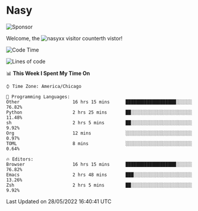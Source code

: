 # Nasy

<!--
<p align="center">
<img height="200" src="https://github-readme-stats.vercel.app/api?username=nasyxx&count_private=true&show_icons=true&theme=dracula&include_all_commits=true"/>
<img height="200" src="https://github-readme-stats.vercel.app/api/top-langs/?username=nasyxx&theme=dracula&hide=html,jupyter+notebook&count_private=true&show_icons=true"/>
</p>

  
----------------
-->

![Sponsor](https://img.shields.io/static/v1.svg?label=Sponsor&message=%E2%9D%A4&logo=GitHub&style=flat&color=pink)
 
Welcome, the ![nasyxx visitor counter](https://count.getloli.com/get/@nasyxx?theme=rule34)th vistor!
 
<!--START_SECTION:waka-->
![Code Time](http://img.shields.io/badge/Code%20Time-2%2C425%20hrs%203%20mins-blue)

![Lines of code](https://img.shields.io/badge/From%20Hello%20World%20I%27ve%20Written-5%20Million%20lines%20of%20code-blue)

📊 **This Week I Spent My Time On** 

```text
⌚︎ Time Zone: America/Chicago

💬 Programming Languages: 
Other                    16 hrs 15 mins      ███████████████████░░░░░░   76.82% 
Python                   2 hrs 25 mins       ██░░░░░░░░░░░░░░░░░░░░░░░   11.48% 
sh                       2 hrs 5 mins        ██░░░░░░░░░░░░░░░░░░░░░░░   9.92% 
Org                      12 mins             ░░░░░░░░░░░░░░░░░░░░░░░░░   0.97% 
TOML                     8 mins              ░░░░░░░░░░░░░░░░░░░░░░░░░   0.64%

🔥 Editors: 
Browser                  16 hrs 15 mins      ███████████████████░░░░░░   76.82% 
Emacs                    2 hrs 48 mins       ███░░░░░░░░░░░░░░░░░░░░░░   13.26% 
Zsh                      2 hrs 5 mins        ██░░░░░░░░░░░░░░░░░░░░░░░   9.92%

```


 Last Updated on 28/05/2022 16:40:41 UTC
<!--END_SECTION:waka-->

<!-- ![visitors](https://visitor-badge.laobi.icu/badge?page_id=nasyxx.nasyxx) -->
